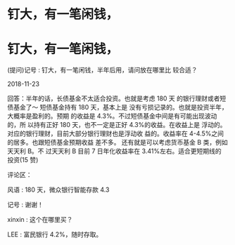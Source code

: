 # 钉大，有一笔闲钱，

# 钉大，有一笔闲钱，

(提问)记号 : 钉大，有一笔闲钱，半年后用，请问放在哪里比 较合适？

2018-11-23

回答：半年的话，长债基金不太适合投资。也就是考虑 180 天 的银行理财或者短债基金了～ 短债基金持有 180 天，基本上是 没有亏损记录的。也就是投资半年，大概率是盈利的。预期 的收益是 4.3%。不过短债基金中间是有可能出现波动的，所 以持有正好 180 天，也不一定是正好 4.3%的收益。在收益上是 浮动的。 对应的银行理财，目前大部分银行理财也是浮动收 益的。收益率在 4-4.5%之间的居多。也跟短债基金预期收益 差不多。 还有就是可以考虑货币基金 B 类，例如天天利 B。不 过天天利 B 目前 7 日年化收益率在 3.41%左右。适合更短期线的 投资(15 赞)

评论区：

风语 : 180 天，微众银行智能存款 4.3

记号 : 谢谢！

xinxin : 这个在哪里买？

LEE : 富民银行 4.2%，随时存取。